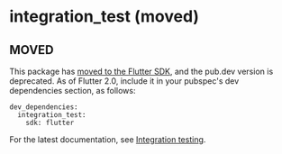 # integration_test (moved)

## MOVED

This package has [moved to the Flutter
SDK](https://github.com/flutter/flutter/tree/master/packages/integration_test),
and the pub.dev version is deprecated.
As of Flutter 2.0, include it in your pubspec's
dev dependencies section, as follows:

```
dev_dependencies:
  integration_test:
    sdk: flutter
```

For the latest documentation, see [Integration
testing](https://docs.flutter.dev/testing/integration-tests).

